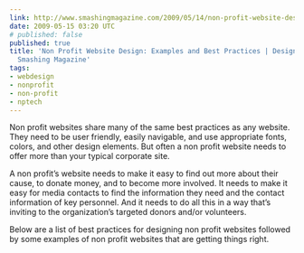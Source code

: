 ```yaml
---
link: http://www.smashingmagazine.com/2009/05/14/non-profit-website-design-examples-and-best-practices/
date: 2009-05-15 03:20 UTC
# published: false
published: true
title: 'Non Profit Website Design: Examples and Best Practices | Design Showcase |
  Smashing Magazine'
tags:
- webdesign
- nonprofit
- non-profit
- nptech
---
```


Non profit websites share many of the same best practices as any website. They need to be user friendly, easily navigable, and use appropriate fonts, colors, and other design elements. But often a non profit website needs to offer more than your typical corporate site.

A non profit’s website needs to make it easy to find out more about their cause, to donate money, and to become more involved. It needs to make it easy for media contacts to find the information they need and the contact information of key personnel. And it needs to do all this in a way that’s inviting to the organization’s targeted donors and/or volunteers.

Below are a list of best practices for designing non profit websites followed by some examples of non profit websites that are getting things right.
